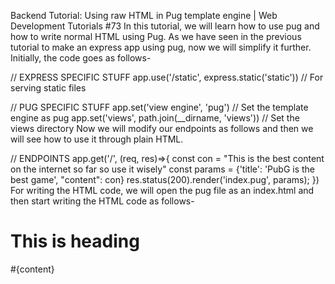 Backend Tutorial: Using raw HTML in Pug template engine | Web Development Tutorials #73
In this tutorial, we will learn how to use pug and how to write normal HTML using Pug. As we have seen in the previous tutorial to make an express app using pug, now we will simplify it further. Initially, the code goes as follows-

// EXPRESS SPECIFIC STUFF
app.use('/static', express.static('static')) // For serving static files

// PUG SPECIFIC STUFF
app.set('view engine', 'pug') // Set the template engine as pug
app.set('views', path.join(__dirname, 'views')) // Set the views directory
Now we will modify our endpoints as follows and then we will see how to use it through plain HTML.

// ENDPOINTS
app.get('/', (req, res)=>{
    const con = "This is the best content on the internet so far so use it wisely"
    const params = {'title': 'PubG is the best game', "content": con}
    res.status(200).render('index.pug', params);
})
For writing the HTML code, we will open the pug file as an index.html and then start writing the HTML code as follows-

<body>
          <h1> This is heading</h1>
          <p>
          #{content}
          <!-- This is a plain html using pug →
          </p>
</body>
Now when we run the file and open the localhost server and then view the page source, we get the result as follows-




But the problem here arises is the output we are getting is in the form of a pug file, not in the HTML form. To do that, we have to use a pipe (|) icon as follows-

 <p> 
            | #{content} 
            | This is a plain html using pug 
        </p>
Now to include the CSS, we have to include the style tag with the following code-

style

        include ../static/style.css
Through this code, we have gone inside the static folder and then fetched the style.css file. Suppose we have to make a form and if anyone fills it, the data should be stored in a backend. The HTML code will be as follows-

<nav>
        <ul>
            <li><a href="/">Home</a></li>
            <li><a href="/">About</a></li>
            <li><a href="/">Contact Us</a></li>
        </ul>
    </nav>
<form action="/" method="post" id="contact">
            <input type="text" name="name" id="name" placeholder="Enter your name">
            <input type="text" name="age" id="age" placeholder="Enter your age">
            <input type="text" name="gender" id="gender" placeholder="Enter your gender">
            <textarea name="address" id="address" cols="30" rows="10" placeholder="Enter your address"></textarea>
            <textarea name="more" id="more" cols="30" rows="10" placeholder="More about you.."></textarea>
            <button class="btn">Submit</button>
        </form>
To add the CSS, we can write as follows-

*{
    font-family: Arial, Helvetica, sans-serif;
    margin: 0;
    padding: 0;
}

body::before{
    opacity: 0.5;
    content: "";
    width: 100%;
    height: 800px;
    z-index: -1;
    top: 0px;
    position: absolute;
    background: url('/static/bg.jpg') no-repeat center center;
}
nav{
    background-color: #302d2d;
    padding: 12px 
}

ul{
    display: flex;
    flex-direction: row;
}

li{
    list-style: none;
    padding: 3px 12px;
}

a{
    text-decoration: none;
    color: white;
    font-weight: bold;
}

h2{
    text-align: center;
    color: black;
}

.container{
margin: 35px 0px; 
}

input, textarea{
    display: block;
    padding: 3px;
    margin: 15px auto;
    width: 60%;
    outline: none;
    border: 2px solid black;
    border-radius: 5px;
}

.btn{
    margin: 4px auto;
    display: block;
    padding: 5px 12px;
    background: #302d2d;
    color: white;
    font-weight: bold;
    font-size: 15px;
    border: 2px solid black;
    border-radius: 9px;
    cursor: pointer;
    outline: none;
}

So the final website after loading will look as follows-



So, I hope you must have understood how to write a normal HTML file using Pug. In the upcoming tutorials, we will see how to store the information in the backend.